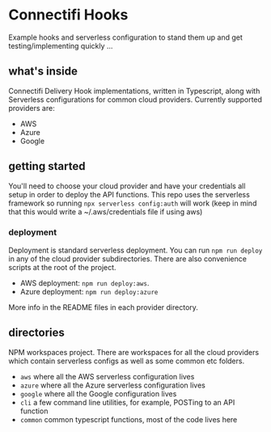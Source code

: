 # Connectifi Hooks

Example hooks and serverless configuration to stand them up and get testing/implementing quickly ...

## what's inside

Connectifi Delivery Hook implementations, written in Typescript, along with Serverless configurations for common cloud providers.  Currently supported providers are:
 - AWS
 - Azure
 - Google

## getting started

You'll need to choose your cloud provider and have your credentials all setup in order to deploy the API functions.  This repo uses the serverless framework so running `npx serverless config:auth` will work (keep in mind that this would write a ~/.aws/credentials file if using aws)

### deployment

Deployment is standard serverless deployment.  You can run `npm run deploy` in any of the cloud provider subdirectories.  There are also convenience scripts at the root of the project.
- AWS deployment: `npm run deploy:aws`.  
- Azure deployment: `npm run deploy:azure`

More info in the README files in each provider directory.


## directories

NPM workspaces project.  There are workspaces for all the cloud providers which contain serverless configs as well as some common etc folders.

- `aws` where all the AWS serverless configuration lives
- `azure` where all the Azure serverless configuration lives
- `google` where all the Google configuration lives
- `cli` a few command line utilities, for example, POSTing to an API function
- `common` common typescript functions, most of the code lives here
